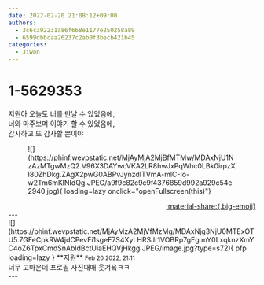 ```yaml
---
date: 2022-02-20 21:08:12+09:00
authors:
  - 3c6c392231a86f668e1177e250258a89
  - 6599dbbcaa26237c2ab0f3becb421b45
categories:
  - Jiwon
---
```


# 1-5629353

<div class="post-container" markdown="1">
<div class="content-container md-sidebar__scrollwrap" markdown="1">

지원아 오늘도 너를 만날 수 있었음에,<br>너와 마주보며 이야기 할 수 있었음에,<br>감사하고 또 감사할 뿐이야
<figure markdown="1">
![](https://phinf.wevpstatic.net/MjAyMjA2MjBfMTMw/MDAxNjU1NzAzMTgwMzQ2.V96X3DAYwcVKA2LR8hwJxPqWhc0LBk0irpzXI80ZhDkg.ZAgX2pwG0ABPvJynzdITVmA-mlC-Io-w2Tm6mKlNIdQg.JPEG/a9f9c82c9c9f4376859d992a929c54e2940.jpg){ loading=lazy onclick="openFullscreen(this)"}
</figure>


</div>
</div>

<div style="text-align: right;" markdown="1">
<a href="https://weverse.io/fromis9/fanpost/1-5629353" style="text-align: right;">:material-share:{.big-emoji}</a>
</div>
---

<div class="comments-container md-sidebar__scrollwrap" markdown="1">
<div class="comment" markdown="1">
<div class='id-container' markdown="1">
![](https://phinf.wevpstatic.net/MjAyMzA2MjVfMzMg/MDAxNjg3NjU0MTExOTU5.7GFeCpkRW4jdCPevFi1sgeF7S4XyLHRSJr1VOBRp7gEg.mY0LxqknzXmYC4oZ6TpxCmdSnAbldBctUiaEHQVjHkgg.JPEG/image.jpg?type=s72){ pfp loading=lazy }
**<span class="artist">지원</span>** <small>Feb 20 2022, 21:11</small><br>
</div>
<div class='comment-body' markdown="1">
너무 고마운데 프로필 사진때매 웃겨욬ㅋㅋ
</div>
</div>
</div>
---
